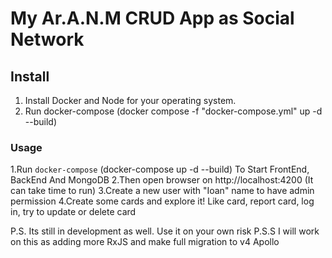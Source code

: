 # My Ar.A.N.M CRUD App as Social Network

## Install

1. Install Docker and Node for your operating system.
2. Run docker-compose (docker compose -f "docker-compose.yml" up -d --build)

### Usage

1.Run `docker-compose` (docker-compose up -d --build) To Start FrontEnd, BackEnd And MongoDB
2.Then open browser on http://localhost:4200 (It can take time to run)
3.Create a new user with "Ioan" name to have admin permission
4.Create some cards and explore it! Like card, report card, log in, try to update or delete card

P.S. Its still in development as well. Use it on your own risk
P.S.S I will work on this as adding more RxJS and make full migration to v4 Apollo
